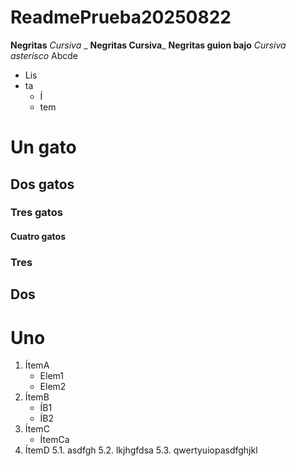 # ReadmePrueba20250822
**Negritas**
_Cursiva_ _
**Negritas Cursiva**_
__Negritas guion bajo__
*Cursiva asterisco*
Abcde

* Lis
* ta
  * Í
  * tem

# Un gato
## Dos gatos
### Tres gatos
#### Cuatro gatos
### Tres
## Dos
# Uno

1. ÍtemA
   * Elem1
   * Elem2
3. ÍtemB
   * ÍB1
   * ÍB2
4. ÍtemC
   * ÍtemCa
5. ÍtemD
   5.1. asdfgh
   5.2. lkjhgfdsa
   5.3. qwertyuiopasdfghjkl

